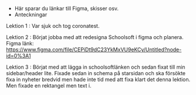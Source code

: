 * Här sparar du länkar till Figma, skisser osv.
* Anteckningar

Lektion 1 : Var sjuk och tog coronatest.

Lektion 2 : Börjat jobba med att redesigna Schoolsoft i figma och planera.
Figma länk: https://www.figma.com/file/CEPiDt9dC23YkMxVU9eKCy/Untitled?node-id=0%3A1

Lektion 3 : Börjat med att lägga in schoolsoftlänken och sedan fixat till min sidebar/header lite. Fixade sedan in schema på starsidan och ska försökte fixa in nyheter bredvid men hade inte tid med att fixa klart det denna lektion. Men fixade en rektangel men text i.

